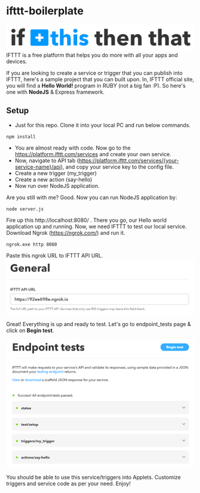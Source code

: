 # ifttt-boilerplate

![IFTTT](https://github.com/Dipen-Dedania/ifttt-boilerplate/blob/master/images/ifttt.png)
IFTTT is a free platform that helps you do more with all your apps and devices.

If you are looking to create a service or trigger that you can publish into IFTTT, here's a sample project that you can built upon.
In, IFTTT official site, you will find a **Hello World!** program in RUBY (not a big fan :P).
So here's one with **NodeJS** & Express framework.

## Setup

* Just for this repo. Clone it into your local PC and run below commands.
```
npm install
```
* You are almost ready with code. Now go to the https://platform.ifttt.com/services and create your own service.
* Now, navigate to API tab (https://platform.ifttt.com/services/{your-service-name}/api), and copy your service key to the config file.
* Create a new trigger (my_trigger)
* Create a new action (say-hello)
* Now run over NodeJS application.

Are you still with me? Good. Now you can run NodeJS application by:
```
node server.js
```
Fire up this http://localhost:8080/ . There you go, our Hello world application up and running.
Now, we need IFTTT to test our local service. Download Ngrok (https://ngrok.com/) and run it.
```
ngrok.exe http 8080
```
Paste this ngrok URL to IFTTT API URL.
![IFTTT-NGROK](https://github.com/Dipen-Dedania/ifttt-boilerplate/blob/master/images/url.png)

Great! Everything is up and ready to test. Let's go to endpoint_tests page & click on **Begin test**.

![IFTTT-NGROK](https://github.com/Dipen-Dedania/ifttt-boilerplate/blob/master/images/endpoint-test.png)

You should be able to use this service/triggers into Applets. Customize triggers and service code as per your need. Enjoy!



